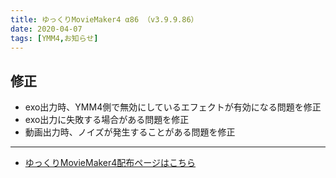 ```yaml
---
title: ゆっくりMovieMaker4 α86 （v3.9.9.86）
date: 2020-04-07
tags: [YMM4,お知らせ]
---
```

## 修正
- exo出力時、YMM4側で無効にしているエフェクトが有効になる問題を修正
- exo出力に失敗する場合がある問題を修正
- 動画出力時、ノイズが発生することがある問題を修正

---

- [ゆっくりMovieMaker4配布ページはこちら](../index.md)